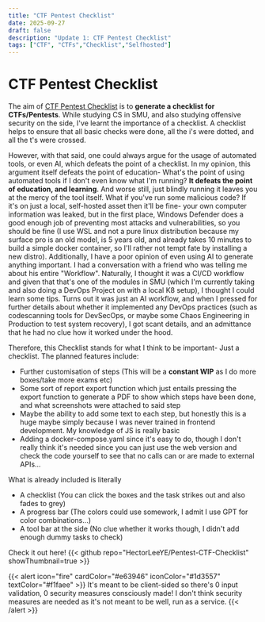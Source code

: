 ```yaml
---
title: "CTF Pentest Checklist"
date: 2025-09-27
draft: false
description: "Update 1: CTF Pentest Checklist"
tags: ["CTF", "CTFs","Checklist","Selfhosted"]
---
```

# CTF Pentest Checklist 
The aim of [CTF Pentest Checklist](https://hectorleeye.github.io/Pentest-CTF-Checklist/) is to **generate a checklist for CTFs/Pentests**. 
While studying CS in SMU, and also studying offensive security on the side, I've learnt the importance of a checklist. A checklist helps to ensure that all basic checks were done, all the i's were dotted, and all the t's were crossed. 

However, with that said, one could always argue for the usage of automated tools, or even AI, which defeats the point of a checklist. In my opinion, this argument itself defeats the point of education- What's the point of using automated tools if I don't even know what I'm running?
**It defeats the point of education, and learning**. And worse still, just blindly running it leaves you at the mercy of the tool itself. What if you've run some malicious code? If it's on just a local, self-hosted asset then it'll be fine- your own computer information was leaked, but in the first place, Windows Defender does a good enough job of preventing most attacks and vulnerabilities, so you should be fine (I use WSL and not a pure linux distribution because my surface pro is an old model, is 5 years old, and already takes 10 minutes to build a simple docker container, so I'll rather not tempt fate by installing a new distro). Additionally, I have a poor opinion of even using AI to generate anything important. I had a conversation with a friend who was telling me about his entire "Workflow". Naturally, I thought it was a CI/CD workflow and given that that's one of the modules in SMU (which I'm currently taking and also doing a DevOps Project on with a local K8 setup), I thought I could learn some tips. Turns out it was just an AI workflow, and when I pressed for further details about whether it implemented any DevOps practices (such as codescanning tools for DevSecOps, or maybe some Chaos Engineering in Production to test system recovery), I got scant details, and an admittance that he had no clue how it worked under the hood. 

Therefore, this Checklist stands for what I think to be important- Just a checklist. The planned features include:
- Further customisation of steps (This will be a **constant WIP** as I do more boxes/take more exams etc)
- Some sort of report export function which just entails pressing the export function to generate a PDF to show which steps have been done, and what screenshots were attached to said step 
- Maybe the ability to add some text to each step, but honestly this is a huge maybe simply because I was never trained in frontend development. My knowledge of JS is really basic
- Adding a docker-compose.yaml since it's easy to do, though I don't really think it's needed since you can just use the web version and check the code yourself to see that no calls can or are made to external APIs...

What is already included is literally
- A checklist (You can click the boxes and the task strikes out and also fades to grey)
- A progress bar (The colors could use somework, I admit I use GPT for color combinations...)
- A tool bar at the side (No clue whether it works though, I didn't add enough dummy tasks to check)

Check it out here!
{{< github repo="HectorLeeYE/Pentest-CTF-Checklist" showThumbnail=true >}}

{{< alert icon="fire" cardColor="#e63946" iconColor="#1d3557" textColor="#f1faee" >}}
It's meant to be client-sided so there's 0 input validation, 0 security measures consciously made! I don't think security measures are needed as it's not meant to be well, run as a service.
{{< /alert >}}